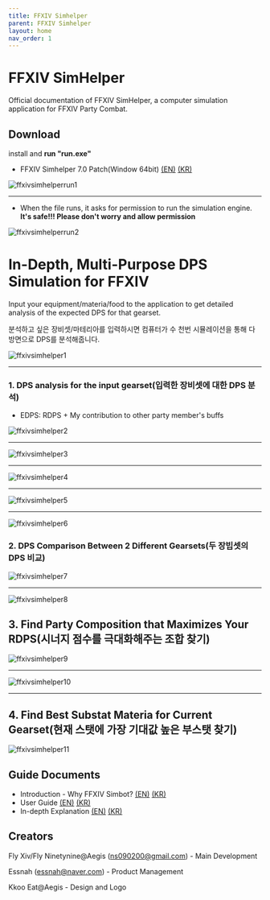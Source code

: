 ```yaml
---
title: FFXIV Simhelper 
parent: FFXIV Simhelper
layout: home
nav_order: 1
---
```


# FFXIV SimHelper 
Official documentation of FFXIV SimHelper, a computer simulation application for FFXIV Party Combat.

## Download
install and **run "run.exe"**

* FFXIV Simhelper 7.0 Patch(Window 64bit) [(EN)](https://drive.google.com/file/d/1MTyauXcoleLDhWcv5jNU0bn5DA_ENxX0/view?usp=drive_link) [(KR)](https://drive.google.com/file/d/1PU3rEb1wcikwh16N7Y7f9rbTHJE-tT-T/view?usp=drive_link)

![ffxivsimhelperrun1](../../images/ffxivsimhelperrun.png)

---
* When the file runs, it asks for permission to run the simulation engine. **It's safe!!! Please don't worry and allow permission**

![ffxivsimhelperrun2](../../images/ffxivsimhelperrun2.png)

# In-Depth, Multi-Purpose DPS Simulation for FFXIV

Input your equipment/materia/food to the application to get detailed analysis of the expected DPS for that gearset.

분석하고 싶은 장비셋/마테리아를 입력하시면 컴퓨터가 수 천번 시뮬레이션을 통해 다방면으로 DPS를 분석해줍니다.

![ffxivsimhelper1](../../images/ffxivsimhelper1.png)

---

### 1. DPS analysis for the input gearset(입력한 장비셋에 대한 DPS 분석)
   * EDPS: RDPS + My contribution to other party member's buffs 

![ffxivsimhelper2](../../images/ffxivsimhelper2.png)

---

![ffxivsimhelper3](../../images/ffxivsimhelper3.png)

---

![ffxivsimhelper4](../../images/ffxivsimhelper4.png)

---

![ffxivsimhelper5](../../images/ffxivsimhelper5.png)

---

![ffxivsimhelper6](../../images/ffxivsimhelper6.png)


### 2. DPS Comparison Between 2 Different Gearsets(두 장빕셋의 DPS 비교)

![ffxivsimhelper7](../../images/ffxivsimhelper7.png)

---

![ffxivsimhelper8](../../images/ffxivsimhelper8.png)



## 3. Find Party Composition that Maximizes Your RDPS(시너지 점수를 극대화해주는 조합 찾기)
![ffxivsimhelper9](../../images/ffxivsimhelper9.png)

---

![ffxivsimhelper10](../../images/ffxivsimhelper10.png)

---

## 4. Find Best Substat Materia for Current Gearset(현재 스탯에 가장 기대값 높은 부스탯 찾기)
![ffxivsimhelper11](../../images/ffxivsimhelper11.png)

## Guide Documents
* Introduction - Why FFXIV Simbot? [(EN)]() [(KR)]()
* User Guide [(EN)]() [(KR)](../../download/FFXIV_SIMHELPER_사용설명서.pptx)
* In-depth Explanation [(EN)](./indepthen.html) [(KR)](./indepthkr.html)


## Creators
Fly Xiv/Fly Ninetynine@Aegis (ns090200@gmail.com) - Main Development

Essnah (essnah@naver.com) - Product Management

Kkoo Eat@Aegis - Design and Logo

